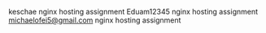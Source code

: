 keschae nginx hosting assignment
Eduam12345 nginx hosting assignment
michaelofei5@gmail.com nginx hosting assignment
